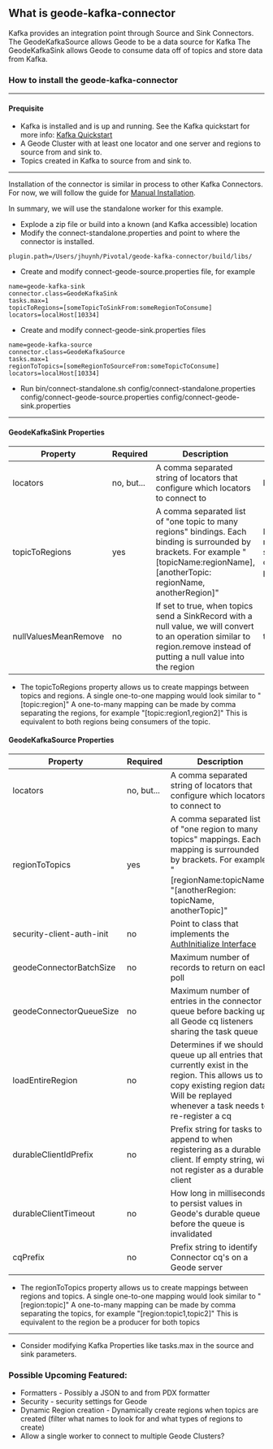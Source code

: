 ## What is geode-kafka-connector

Kafka provides an integration point through Source and Sink Connectors.  The GeodeKafkaSource allows Geode to be a data source for Kafka
The GeodeKafkaSink allows Geode to consume data off of topics and store data from Kafka.

### How to install the geode-kafka-connector
---
#### Prequisite
* Kafka is installed and is up and running.  See the Kafka quickstart for more info: [Kafka Quickstart](https://kafka.apache.org/quickstart)
* A Geode Cluster with at least one locator and one server and regions to source from and sink to.
* Topics created in Kafka to source from and sink to.
---
Installation of the connector is similar in process to other Kafka Connectors.  For now, we will follow the guide for [Manual Installation](https://docs.confluent.io/current/connect/managing/install.html#install-connector-manually).

In summary, we will use the standalone worker for this example.
* Explode a zip file or build into a known (and Kafka accessible) location
* Modify the connect-standalone.properties and point to where the connector is installed.
```
plugin.path=/Users/jhuynh/Pivotal/geode-kafka-connector/build/libs/
```
* Create and modify connect-geode-source.properties file, for example
```
name=geode-kafka-sink
connector.class=GeodeKafkaSink
tasks.max=1
topicToRegions=[someTopicToSinkFrom:someRegionToConsume]
locators=localHost[10334]
```
* Create and modify connect-geode-sink.properties files
```
name=geode-kafka-source
connector.class=GeodeKafkaSource
tasks.max=1
regionToTopics=[someRegionToSourceFrom:someTopicToConsume]
locators=localHost[10334]
```

* Run
bin/connect-standalone.sh config/connect-standalone.properties config/connect-geode-source.properties config/connect-geode-sink.properties


---
#### GeodeKafkaSink Properties
| Property | Required | Description| Default |
|---|---|---|---|
| locators | no, but...| A comma separated string of locators that configure which locators to connect to | localhost[10334] |
|topicToRegions| yes| A comma separated list of "one topic to many regions" bindings.  Each binding is surrounded by brackets. For example "[topicName:regionName], [anotherTopic: regionName, anotherRegion]" | None.  This is required to be set in the source connector properties
|nullValuesMeanRemove | no | If set to true, when topics send a SinkRecord with a null value, we will convert to an operation similar to region.remove instead of putting a null value into the region | true 

* The topicToRegions property allows us to create mappings between topics  and regions.  A single one-to-one mapping would look similar to "[topic:region]" A one-to-many mapping can be made by comma separating the regions, for example "[topic:region1,region2]"  This is equivalent to both regions being consumers of the topic.

#### GeodeKafkaSource Properties
| Property | Required| Description| Default |
|---|---|---|---|
| locators | no, but...| A comma separated string of locators that configure which locators to connect to | localhost[10334] |
|regionToTopics| yes | A comma separated list of "one region to many topics" mappings.  Each mapping is surrounded by brackets.  For example "[regionName:topicName], "[anotherRegion: topicName, anotherTopic]" | None.  This is required to be set in the source connector properties|
|security-client-auth-init| no | Point to class that implements the [AuthInitialize Interface](https://gemfire.docs.pivotal.io/99/geode/managing/security/implementing_authentication.html)
|geodeConnectorBatchSize| no | Maximum number of records to return on each poll| 100 |
|geodeConnectorQueueSize| no | Maximum number of entries in the connector queue before backing up all Geode cq listeners sharing the task queue | 10000 |
| loadEntireRegion| no| Determines if we should queue up all entries that currently exist in the region.  This allows us to copy existing region data.  Will be replayed whenever a task needs to re-register a cq| true |
|durableClientIdPrefix| no | Prefix string for tasks to append to when registering as a durable client.  If empty string, will not register as a durable client | "" |
| durableClientTimeout| no | How long in milliseconds to persist values in Geode's durable queue before the queue is invalidated| 60000 |
| cqPrefix| no| Prefix string to identify Connector cq's on a Geode server |cqForGeodeKafka |

* The regionToTopics property allows us to create mappings between regions and topics.  A single one-to-one mapping would look similar to "[region:topic]" A one-to-many mapping can be made by comma separating the topics, for example "[region:topic1,topic2]"  This is equivalent to the region be a producer for both topics 

---

* Consider modifying Kafka Properties like tasks.max in the source and sink parameters.

### Possible Upcoming Featured:
* Formatters - Possibly a JSON to and from PDX formatter
* Security - security settings for Geode
* Dynamic Region creation - Dynamically create regions when topics are created (filter what names to look for and what types of regions to create)
* Allow a single worker to connect to multiple Geode Clusters?
